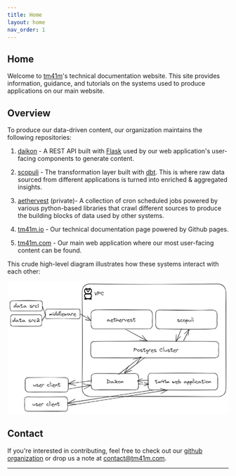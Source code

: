 ```yaml
---
title: Home
layout: home
nav_order: 1
---
```


## Home ##

Welcome to [tm41m]'s technical documentation website. This site provides information, guidance, and tutorials on the systems used to produce applications on our main website.

## Overview ##

To produce our data-driven content, our organization maintains the following repositories:

1. [daikon] - A REST API built with [Flask] used by our web application's user-facing components to generate content.

2. [scopuli] - The transformation layer built with [dbt]. This is where raw data sourced from different applications is turned into enriched & aggregated insights.

3. [aethervest] (private)- A collection of cron scheduled jobs powered by various python-based libraries that crawl different sources to produce the building blocks of data used by other systems.

4. [tm41m.io] - Our technical documentation page powered by Github pages.

5. [tm41m.com] - Our main web application where our most user-facing content can be found.


This crude high-level diagram illustrates how these systems interact with each other:

![](./assets/images/sys-arch-high.png)

## Contact ##
If you're interested in contributing, feel free to check out our [github organization] or drop us a note at [contact@tm41m.com].

----
[tm41m]: https://tm41m.com
[github organization]: https://github.com/tm41m
[contact@tm41m.com]: contact@tm41m.com
[daikon]: https://github.com/tm41m/daikon
[scopuli]: https://github.com/tm41m/scopuli
[aethervest]: https://github.com/tm41m/aethervest
[dbt]: https://docs.getdbt.com/docs/introduction
[tm41m.io]: #home
[tm41m.com]: https://tm41m.com
[flask]: https://flask.palletsprojects.com/en/2.3.x/
